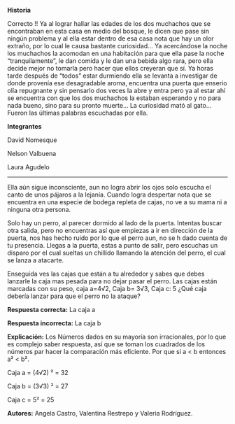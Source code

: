 **Historia**

Correcto !! Ya al lograr hallar las edades de los dos muchachos que se encontraban en esta casa en medio del bosque, le dicen que pase sin ningún problema y al ella estar dentro de esa casa nota que hay un olor extraño, por lo cual le causa bastante curiosidad… Ya acercándose la noche los muchachos la acomodan en una habitación para que ella pase la noche “tranquilamente”, le dan comida y le dan una bebida algo rara, pero ella decide mejor no tomarla pero hacer que ellos creyeran que sí. Ya horas tarde después de “todos” estar durmiendo ella se levanta a investigar de donde provenía ese desagradable aroma, encuentra una puerta que enserio olía repugnante y sin pensarlo dos veces la abre y entra pero ya al estar ahí se encuentra con que los dos muchachos la estaban esperando y no para nada bueno, sino para su pronto muerte… La curiosidad mató al gato… Fueron las últimas palabras escuchadas por ella.

**Integrantes**

David Nomesque

Nelson Valbuena

Laura Agudelo

***********************************************************************************************************

Ella aún sigue inconsciente, aun no logra abrir los ojos solo escucha el canto de unos pájaros a la lejanía.  Cuando logra despertar nota que se encuentra en una especie de bodega repleta de cajas, no ve a su mama ni a ninguna otra persona. 

Solo hay un perro, al parecer dormido al lado de la puerta. Intentas buscar otra salida, pero no encuentras así que empiezas a ir en dirección de la puerta, nos has hecho ruido por lo que el perro aun, no se h dado cuenta de tu presencia. Llegas a la puerta, estas a punto de salir, pero escuchas un disparo por el cual sueltas un chillido llamando la atención del perro, el cual se lanza a atacarte. 

Enseguida ves las cajas que están a tu alrededor y sabes que debes lanzarle la caja mas pesada para no dejar pasar el perro. Las cajas están marcadas con su peso, caja a=4√2, Caja b= 3√3, Caja c: 5 ¿Qué caja debería lanzar para que el perro no la ataque?

**Respuesta correcta:** La caja a

**Respuesta incorrecta:**  La caja b

**Explicación:**  Los Números dados en su mayoría son irracionales, por lo que es complejo saber respuesta, así que se toman los cuadrados de los números par hacer la comparación más eficiente. Por que si a < b entonces a² < b².

Caja a = (4√2) ²   = 32                   

Caja b = (3√3) ²   = 27                                

Caja c = 5²         = 25
            
**Autores:** Angela Castro, Valentina Restrepo y Valeria Rodríguez.
